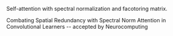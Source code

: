 Self-attention with spectral normalization and facotoring matrix.

Combating Spatial Redundancy with Spectral Norm Attention in Convolutional Learners  -- accepted by Neurocomputing 









        